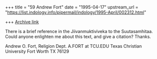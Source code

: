 +++
title = "59 Andrew Fort"
date = "1995-04-17"
upstream_url = "https://list.indology.info/pipermail/indology/1995-April/002312.html"

+++
[Archive link](https://list.indology.info/pipermail/indology/1995-April/002312.html)

There is a brief reference in the Jiivanmuktiviveka
to the Suutasamhitaa.  Could anyone enlighten me about
this text, and give a citation?   Thanks.

Andrew O. Fort, Religion Dept.     A.FORT at TCU.EDU
Texas Christian University         Fort Worth TX 76129






